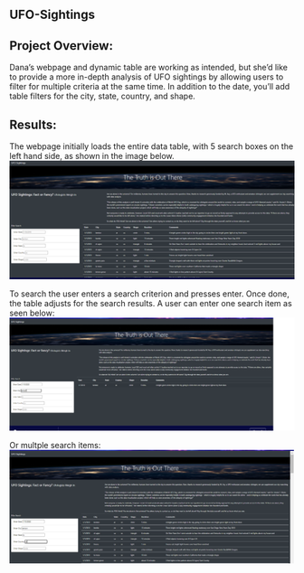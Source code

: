 ## UFO-Sightings
 
## Project Overview:
Dana’s webpage and dynamic table are working as intended, but she’d like to provide a more in-depth analysis of UFO sightings by allowing users to filter for multiple criteria at the same time. In addition to the date, you’ll add table filters for the city, state, country, and shape.

## Results:
The webpage initially loads the entire data table, with 5 search boxes on the left hand side, as shown in the image below.
![GitHub Graph](https://github.com/tpatel0107/UFO-Sightings/blob/main/First%20Web%20Page%20Image.PNG?raw=true)

To search the user enters a search criterion and presses enter. Once done, the table adjusts for the search results. A user can enter one search item as seen below:
![GitHub Graph](https://github.com/tpatel0107/UFO-Sightings/blob/main/Second%20Web%20Page%20Image.PNG?raw=true)

Or multple search items:
![GitHub Graph](https://github.com/tpatel0107/UFO-Sightings/blob/main/Third%20Web%20Page%20Image.PNG?raw=true)
